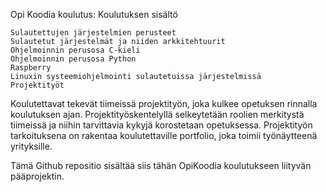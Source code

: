 Opi Koodia koulutus: 
Koulutuksen sisältö

    Sulautettujen järjestelmien perusteet
    Sulautetut järjestelmät ja niiden arkkitehtuurit
    Ohjelmoinnin perusosa C-kieli
    Ohjelmoinnin perusosa Python
    Raspberry
    Linuxin systeemiohjelmointi sulautetuissa järjestelmissä
    Projektityöt

Koulutettavat tekevät tiimeissä projektityön, joka kulkee opetuksen rinnalla koulutuksen ajan. Projektityöskentelyllä selkeytetään roolien merkitystä tiimeissä ja niihin tarvittavia kykyjä korostetaan opetuksessa. Projektityön tarkoituksena on rakentaa koulutettaville portfolio, joka toimii työnäytteenä yrityksille.

Tämä Github repositio sisältää siis tähän OpiKoodia koulutukseen liityvän pääprojektin.